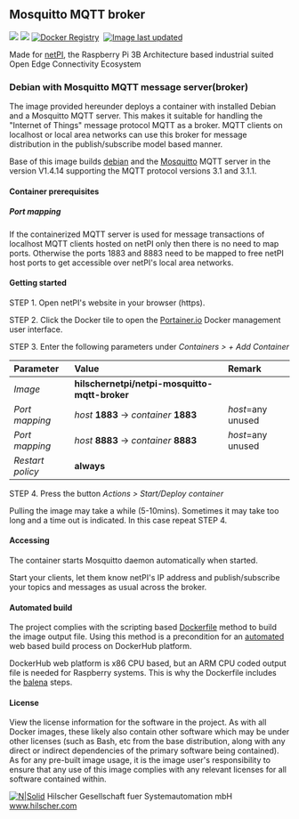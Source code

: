 ## Mosquitto MQTT broker

[![](https://images.microbadger.com/badges/image/hilschernetpi/netpi-mosquitto-mqtt-broker.svg)](https://microbadger.com/images/hilschernetpi/netpi-mosquitto-mqtt-broker "Mosquitto MQTT Broker")
[![](https://images.microbadger.com/badges/commit/hilschernetpi/netpi-mosquitto-mqtt-broker.svg)](https://microbadger.com/images/hilschernetpi//netpi-mosquitto-mqtt-broker "Mosquitto MQTT Broker")
[![Docker Registry](https://img.shields.io/docker/pulls/hilschernetpi/netpi-mosquitto-mqtt-broker.svg)](https://registry.hub.docker.com/u/hilschernetpi/netpi-mosquitto-mqtt-broker/)&nbsp;
[![Image last updated](https://img.shields.io/badge/dynamic/json.svg?url=https://api.microbadger.com/v1/images/hilschernetpi/netpi-mosquitto-mqtt-broker&label=Image%20last%20updated&query=$.LastUpdated&colorB=007ec6)](http://microbadger.com/images/hilschernetpi/netpi-mosquitto-mqtt-broker "Image last updated")&nbsp;

Made for [netPI](https://www.netiot.com/netpi/), the Raspberry Pi 3B Architecture based industrial suited Open Edge Connectivity Ecosystem

### Debian with Mosquitto MQTT message server(broker)

The image provided hereunder deploys a container with installed Debian and a Mosquitto MQTT server. This makes it suitable for handling the "Internet of Things" message protocol MQTT as a broker. MQTT clients on localhost or local area networks can use this broker for message distribution in the publish/subscribe model based manner.

Base of this image builds [debian](https://www.balena.io/docs/reference/base-images/base-images/) and the [Mosquitto](https://mosquitto.org/) MQTT server in the version V1.4.14 supporting the MQTT protocol versions 3.1 and 3.1.1.

#### Container prerequisites

##### Port mapping

If the containerized MQTT server is used for message transactions of localhost MQTT clients hosted on netPI only then there is no need to map ports. Otherwise the ports 1883 and 8883 need to be mapped to free netPI host ports to get accessible over netPI's local area networks.

#### Getting started

STEP 1. Open netPI's website in your browser (https).

STEP 2. Click the Docker tile to open the [Portainer.io](http://portainer.io/) Docker management user interface.

STEP 3. Enter the following parameters under *Containers > + Add Container*

Parameter | Value | Remark
:---------|:------ |:------
*Image* | **hilschernetpi/netpi-mosquitto-mqtt-broker**
*Port mapping* | *host* **1883** -> *container* **1883** | *host*=any unused
*Port mapping* | *host* **8883** -> *container* **8883** | *host*=any unused
*Restart policy* | **always**

STEP 4. Press the button *Actions > Start/Deploy container*

Pulling the image may take a while (5-10mins). Sometimes it may take too long and a time out is indicated. In this case repeat STEP 4.

#### Accessing

The container starts Mosquitto daemon automatically when started.

Start your clients, let them know netPI's IP address and publish/subscribe your topics and messages as usual across the broker.

#### Automated build

The project complies with the scripting based [Dockerfile](https://docs.docker.com/engine/reference/builder/) method to build the image output file. Using this method is a precondition for an [automated](https://docs.docker.com/docker-hub/builds/) web based build process on DockerHub platform.

DockerHub web platform is x86 CPU based, but an ARM CPU coded output file is needed for Raspberry systems. This is why the Dockerfile includes the [balena](https://balena.io/blog/building-arm-containers-on-any-x86-machine-even-dockerhub/) steps.

#### License

View the license information for the software in the project. As with all Docker images, these likely also contain other software which may be under other licenses (such as Bash, etc from the base distribution, along with any direct or indirect dependencies of the primary software being contained).
As for any pre-built image usage, it is the image user's responsibility to ensure that any use of this image complies with any relevant licenses for all software contained within.

[![N|Solid](http://www.hilscher.com/fileadmin/templates/doctima_2013/resources/Images/logo_hilscher.png)](http://www.hilscher.com)  Hilscher Gesellschaft fuer Systemautomation mbH  www.hilscher.com
